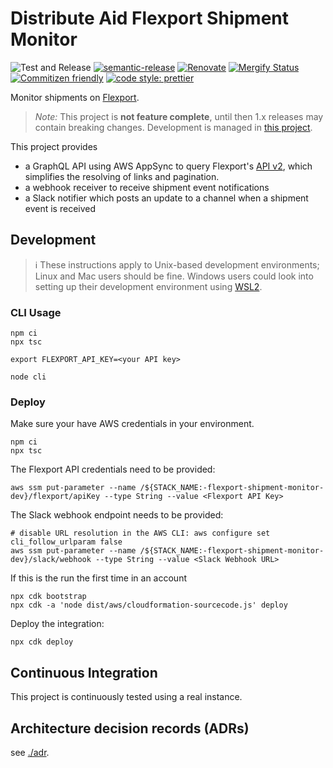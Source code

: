 # Distribute Aid Flexport Shipment Monitor

![Test and Release](https://github.com/distributeaid/flexport-shipment-monitor/workflows/Test%20and%20Release/badge.svg)
[![semantic-release](https://img.shields.io/badge/%20%20%F0%9F%93%A6%F0%9F%9A%80-semantic--release-e10079.svg)](https://github.com/semantic-release/semantic-release)
[![Renovate](https://img.shields.io/badge/renovate-enabled-brightgreen.svg)](https://renovatebot.com)
[![Mergify Status](https://img.shields.io/endpoint.svg?url=https://dashboard.mergify.io/badges/distributeaid/flexport-shipment-monitor&style=flat)](https://mergify.io)
[![Commitizen friendly](https://img.shields.io/badge/commitizen-friendly-brightgreen.svg)](http://commitizen.github.io/cz-cli/)
[![code style: prettier](https://img.shields.io/badge/code_style-prettier-ff69b4.svg?style=flat-square)](https://github.com/prettier/prettier)

Monitor shipments on [Flexport](https://flexport.com/).

> _Note:_ This project is **not feature complete**, until then 1.x releases may
> contain breaking changes. Development is managed in
> [this project](https://github.com/orgs/distributeaid/projects/2).

This project provides

- a GraphQL API using AWS AppSync to query Flexport's
  [API v2](https://apibeta.flexport.com/), which simplifies the resolving of
  links and pagination.
- a webhook receiver to receive shipment event notifications
- a Slack notifier which posts an update to a channel when a shipment event is
  received

## Development

> ℹ️ These instructions apply to Unix-based development environments; Linux and
> Mac users should be fine. Windows users could look into setting up their
> development environment using
> [WSL2](https://docs.microsoft.com/en-us/windows/wsl/wsl2-index).

### CLI Usage

    npm ci
    npx tsc

    export FLEXPORT_API_KEY=<your API key>

    node cli

### Deploy

Make sure your have AWS credentials in your environment.

    npm ci
    npx tsc

The Flexport API credentials need to be provided:

    aws ssm put-parameter --name /${STACK_NAME:-flexport-shipment-monitor-dev}/flexport/apiKey --type String --value <Flexport API Key>

The Slack webhook endpoint needs to be provided:

    # disable URL resolution in the AWS CLI: aws configure set cli_follow_urlparam false
    aws ssm put-parameter --name /${STACK_NAME:-flexport-shipment-monitor-dev}/slack/webhook --type String --value <Slack Webhook URL>

If this is the run the first time in an account

    npx cdk bootstrap
    npx cdk -a 'node dist/aws/cloudformation-sourcecode.js' deploy

Deploy the integration:

    npx cdk deploy

## Continuous Integration

This project is continuously tested using a real instance.

## Architecture decision records (ADRs)

see [./adr](./adr).
